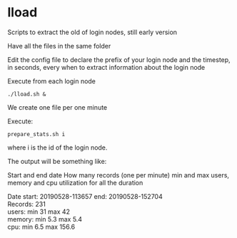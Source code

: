 # lload
Scripts to extract the old of login nodes, still early version

Have all the files in the same folder

Edit the config file to declare the prefix of your login node and the timestep, in seconds, every when to extract information about the login node

Execute from each login node

```
./lload.sh &
```

We create one file per one minute

Execute:

``
prepare_stats.sh i
``

where i is the id of the login node. 

The output will be something like:

Start and end date
How many records (one per minute)
min and max users, memory and cpu utilization  for all the duration

Date start: 20190528-113657 end: 20190528-152704  
Records: 231  
users: min 31 max 42  
memory: min 5.3 max 5.4  
cpu: min 6.5 max 156.6

